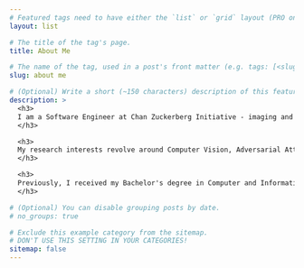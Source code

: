 ```yaml
---
# Featured tags need to have either the `list` or `grid` layout (PRO only).
layout: list

# The title of the tag's page.
title: About Me

# The name of the tag, used in a post's front matter (e.g. tags: [<slug>]).
slug: about me

# (Optional) Write a short (~150 characters) description of this featured tag.
description: >
  <h3>
  I am a Software Engineer at Chan Zuckerberg Initiative - imaging and I earned a Master's degree in Computer Science(Robotics and Artificial Intelligence) at Arizona State University. I had the privilege of being a member of the Active Perception Group at the Arizona State university, where I had the opportunity to work under the guidance of Prof. Yezhou Yang and receive co-advisement from Prof. Yi Ren.
  </h3>

  <h3>
  My research interests revolve around Computer Vision, Adversarial Attacks, and Generative Models. Specifically, my main focus is on preventing the misuse of synthetic content generated by generative models when subjected to adversarial perturbations. I aim to enhance the robustness of these models by embedding attributable watermarks, particularly in speech generative models like Text-to-Speech synthesis and voice conversion systems. By doing so, I strive to ensure secure development and improve resistance against various post-processing attacks.
  </h3>

  <h3>
  Previously, I received my Bachelor's degree in Computer and Information Science from University of Arizona.
  </h3>

# (Optional) You can disable grouping posts by date.
# no_groups: true

# Exclude this example category from the sitemap.
# DON'T USE THIS SETTING IN YOUR CATEGORIES!
sitemap: false
---
```

